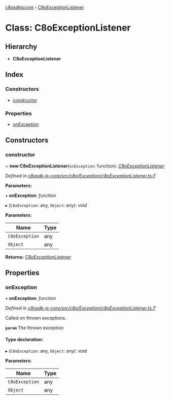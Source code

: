[c8osdkjscore](../README.md) › [C8oExceptionListener](c8oexceptionlistener.md)

# Class: C8oExceptionListener

## Hierarchy

* **C8oExceptionListener**

## Index

### Constructors

* [constructor](c8oexceptionlistener.md#constructor)

### Properties

* [onException](c8oexceptionlistener.md#onexception)

## Constructors

###  constructor

\+ **new C8oExceptionListener**(`onException`: function): *[C8oExceptionListener](c8oexceptionlistener.md)*

*Defined in [c8osdk-js-core/src/c8o/Exception/c8oExceptionListener.ts:7](https://github.com/convertigo/c8osdk-angular/blob/4e0c9ba/src/c8o/Exception/c8oExceptionListener.ts#L7)*

**Parameters:**

▪ **onException**: *function*

▸ (`C8oException`: any, `Object`: any): *void*

**Parameters:**

Name | Type |
------ | ------ |
`C8oException` | any |
`Object` | any |

**Returns:** *[C8oExceptionListener](c8oexceptionlistener.md)*

## Properties

###  onException

• **onException**: *function*

*Defined in [c8osdk-js-core/src/c8o/Exception/c8oExceptionListener.ts:7](https://github.com/convertigo/c8osdk-angular/blob/4e0c9ba/src/c8o/Exception/c8oExceptionListener.ts#L7)*

Called on thrown exceptions.

**`param`** The thrown exception

#### Type declaration:

▸ (`C8oException`: any, `Object`: any): *void*

**Parameters:**

Name | Type |
------ | ------ |
`C8oException` | any |
`Object` | any |
